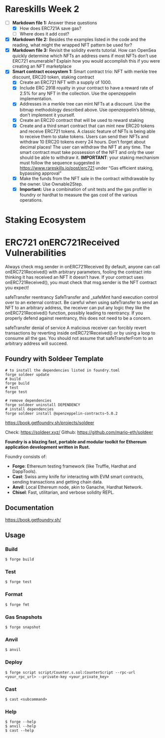 # Rareskills Week 2

- [ ] **Markdown file 1:** Answer these questions
  - [x] How does ERC721A save gas?
  - [ ] Where does it add cost?
- [x] **Markdown file 2:** Besides the examples listed in the code and the reading, what might the wrapped NFT pattern be used for?
- [x] **Markdown file 3:** Revisit the solidity events tutorial. How can OpenSea quickly determine which NFTs an address owns if most NFTs don’t use ERC721 enumerable? Explain how you would accomplish this if you were creating an NFT marketplace
- [x] **Smart contract ecosystem 1:** Smart contract trio: NFT with merkle tree discount, ERC20 token, staking contract
  - [x] Create an ERC721 NFT with a supply of 1000.
  - [x] Include ERC 2918 royalty in your contract to have a reward rate of 2.5% for any NFT in the collection. Use the openzeppelin implementation.
  - [x] Addresses in a merkle tree can mint NFTs at a discount. Use the bitmap methodology described above. Use openzeppelin’s bitmap, don’t implement it yourself.
  - [x] Create an ERC20 contract that will be used to reward staking
  - [x] Create and a third smart contract that can mint new ERC20 tokens and receive ERC721 tokens. A classic feature of NFTs is being able to receive them to stake tokens. Users can send their NFTs and withdraw 10 ERC20 tokens every 24 hours. Don’t forget about decimal places! The user can withdraw the NFT at any time. The smart contract must take possession of the NFT and only the user should be able to withdraw it. **IMPORTANT**: your staking mechanism must follow the sequence suggested in https://www.rareskills.io/post/erc721 under “Gas efficient staking, bypassing approval”
  - [x] Make the funds from the NFT sale in the contract withdrawable by the owner. Use Ownable2Step.
  - [x] **Important:** Use a combination of unit tests and the gas profiler in foundry or hardhat to measure the gas cost of the various operations.

# Staking Ecosystem

# ERC721 onERC721Received Vulnerabilities

Always check msg.sender in onERC721Received
By default, anyone can call onERC721Received() with arbitrary parameters, fooling the contract into thinking it has received an NFT it doesn’t have. If your contract uses onERC721Received(), you must check that msg.sender is the NFT contract you expect!

safeTransfer reentrancy
SafeTransfer and \_safeMint hand execution control over to an external contract. Be careful when using safeTransfer to send an NFT to an arbitrary address, the receiver can put any logic they like the onERC721Received() function, possibly leading to reentrancy. If you properly defend against reentrancy, this does not need to be a concern.

safeTransfer denial of service
A malicious receiver can forcibly revert transactions by reverting inside onERC721Received() or by using a loop to consume all the gas. You should not assume that safeTransferFrom to an arbitrary address will succeed.

## Foundry with Soldeer Template

```shell
# to install the dependencies listed in foundry.toml
forge soldeer update
# build
forge build
# test
forge test

# remove dependencies
forge soldeer uninstall DEPENDENCY
# install dependencies
forge soldeer install @openzeppelin-contracts~5.0.2
```

https://book.getfoundry.sh/projects/soldeer

Check: https://soldeer.xyz/
Github: https://github.com/mario-eth/soldeer

**Foundry is a blazing fast, portable and modular toolkit for Ethereum application development written in Rust.**

Foundry consists of:

- **Forge**: Ethereum testing framework (like Truffle, Hardhat and DappTools).
- **Cast**: Swiss army knife for interacting with EVM smart contracts, sending transactions and getting chain data.
- **Anvil**: Local Ethereum node, akin to Ganache, Hardhat Network.
- **Chisel**: Fast, utilitarian, and verbose solidity REPL.

## Documentation

https://book.getfoundry.sh/

## Usage

### Build

```shell
$ forge build
```

### Test

```shell
$ forge test
```

### Format

```shell
$ forge fmt
```

### Gas Snapshots

```shell
$ forge snapshot
```

### Anvil

```shell
$ anvil
```

### Deploy

```shell
$ forge script script/Counter.s.sol:CounterScript --rpc-url <your_rpc_url> --private-key <your_private_key>
```

### Cast

```shell
$ cast <subcommand>
```

### Help

```shell
$ forge --help
$ anvil --help
$ cast --help
```
